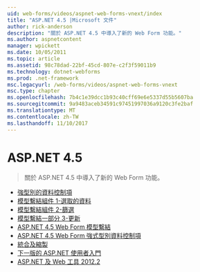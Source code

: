```yaml
---
uid: web-forms/videos/aspnet-web-forms-vnext/index
title: "ASP.NET 4.5 |Microsoft 文件"
author: rick-anderson
description: "關於 ASP.NET 4.5 中導入了新的 Web Form 功能。"
ms.author: aspnetcontent
manager: wpickett
ms.date: 10/05/2011
ms.topic: article
ms.assetid: 98c78dad-22bf-45cd-807e-c2f3f59011b9
ms.technology: dotnet-webforms
ms.prod: .net-framework
msc.legacyurl: /web-forms/videos/aspnet-web-forms-vnext
msc.type: chapter
ms.openlocfilehash: 7b4c1e39dcc1b93c40cff69e6e5337d55b5607ba
ms.sourcegitcommit: 9a9483aceb34591c97451997036a9120c3fe2baf
ms.translationtype: MT
ms.contentlocale: zh-TW
ms.lasthandoff: 11/10/2017
---
```

<a name="aspnet-45"></a>ASP.NET 4.5
====================
> 關於 ASP.NET 4.5 中導入了新的 Web Form 功能。


- [強型別的資料控制項](aspnet-vnext-videos-strongly-typed-data-controls.md)
- [模型繫結組件 1-選取的資料](aspnet-vnext-videos-model-binding-part-1-selecting-data.md)
- [模型繫結組件 2-篩選](aspnet-vnext-videos-model-binding-part-2-filtering.md)
- [模型繫結一部分 3-更新](aspnet-vnext-videos-model-binding-part-3-updating.md)
- [ASP.NET 4.5 Web Form 模型繫結](aspnet-45-web-forms-model-binding.md)
- [ASP.NET 4.5 Web Form 強式型別資料控制項](aspnet-45-web-forms-strong-typed-data-controls.md)
- [統合及縮製](aspnet-vnext-videos-bundling-and-minification.md)
- [下一版的 ASP.NET 使用者入門](getting-started-with-the-next-version-of-aspnet.md)
- [ASP.NET 及 Web 工具 2012.2](aspnet-and-web-tools-20122.md)
